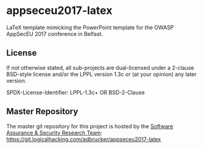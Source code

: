 # appseceu2017-latex

LaTeX template mimicking the PowerPoint template for the OWASP AppSecEU 2017
conference in Belfast.

## License

If not otherwise stated, all sub-projects are dual-licensed under a
2-clause BSD-style license and/or the LPPL version 1.3c or (at your 
opinion) any later version. 

SPDX-License-Identifier: LPPL-1.3c+ OR BSD-2-Clause

## Master Repository

The master git repository for this project is hosted by the [Software
Assurance & Security Research Team](https://logicalhacking.com):
https://git.logicalhacking.com/adbrucker/appseceu2017-latex

